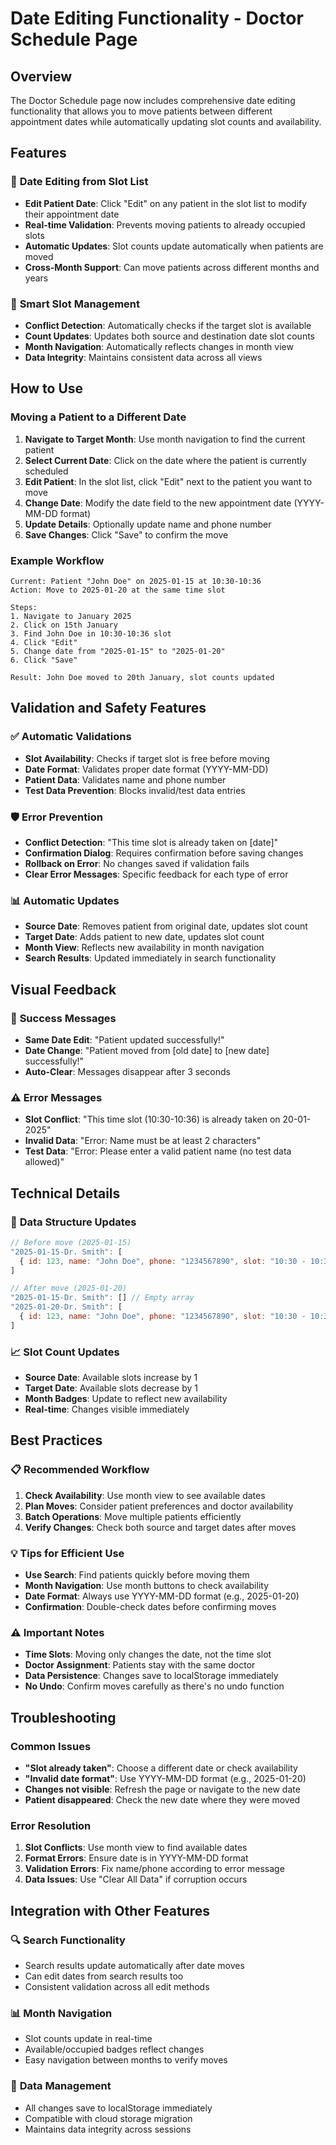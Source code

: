 # Date Editing Functionality - Doctor Schedule Page

## Overview
The Doctor Schedule page now includes comprehensive date editing functionality that allows you to move patients between different appointment dates while automatically updating slot counts and availability.

## Features

### 📅 **Date Editing from Slot List**
- **Edit Patient Date**: Click "Edit" on any patient in the slot list to modify their appointment date
- **Real-time Validation**: Prevents moving patients to already occupied slots
- **Automatic Updates**: Slot counts update automatically when patients are moved
- **Cross-Month Support**: Can move patients across different months and years

### 🔄 **Smart Slot Management**
- **Conflict Detection**: Automatically checks if the target slot is available
- **Count Updates**: Updates both source and destination date slot counts
- **Month Navigation**: Automatically reflects changes in month view
- **Data Integrity**: Maintains consistent data across all views

## How to Use

### Moving a Patient to a Different Date

1. **Navigate to Target Month**: Use month navigation to find the current patient
2. **Select Current Date**: Click on the date where the patient is currently scheduled
3. **Edit Patient**: In the slot list, click "Edit" next to the patient you want to move
4. **Change Date**: Modify the date field to the new appointment date (YYYY-MM-DD format)
5. **Update Details**: Optionally update name and phone number
6. **Save Changes**: Click "Save" to confirm the move

### Example Workflow
```
Current: Patient "John Doe" on 2025-01-15 at 10:30-10:36
Action: Move to 2025-01-20 at the same time slot

Steps:
1. Navigate to January 2025
2. Click on 15th January
3. Find John Doe in 10:30-10:36 slot
4. Click "Edit"
5. Change date from "2025-01-15" to "2025-01-20"
6. Click "Save"

Result: John Doe moved to 20th January, slot counts updated
```

## Validation and Safety Features

### ✅ **Automatic Validations**
- **Slot Availability**: Checks if target slot is free before moving
- **Date Format**: Validates proper date format (YYYY-MM-DD)
- **Patient Data**: Validates name and phone number
- **Test Data Prevention**: Blocks invalid/test data entries

### 🛡️ **Error Prevention**
- **Conflict Detection**: "This time slot is already taken on [date]"
- **Confirmation Dialog**: Requires confirmation before saving changes
- **Rollback on Error**: No changes saved if validation fails
- **Clear Error Messages**: Specific feedback for each type of error

### 📊 **Automatic Updates**
- **Source Date**: Removes patient from original date, updates slot count
- **Target Date**: Adds patient to new date, updates slot count
- **Month View**: Reflects new availability in month navigation
- **Search Results**: Updated immediately in search functionality

## Visual Feedback

### 🎯 **Success Messages**
- **Same Date Edit**: "Patient updated successfully!"
- **Date Change**: "Patient moved from [old date] to [new date] successfully!"
- **Auto-Clear**: Messages disappear after 3 seconds

### ⚠️ **Error Messages**
- **Slot Conflict**: "This time slot (10:30-10:36) is already taken on 20-01-2025"
- **Invalid Data**: "Error: Name must be at least 2 characters"
- **Test Data**: "Error: Please enter a valid patient name (no test data allowed)"

## Technical Details

### 🔧 **Data Structure Updates**
```javascript
// Before move (2025-01-15)
"2025-01-15-Dr. Smith": [
  { id: 123, name: "John Doe", phone: "1234567890", slot: "10:30 - 10:36" }
]

// After move (2025-01-20)
"2025-01-15-Dr. Smith": [] // Empty array
"2025-01-20-Dr. Smith": [
  { id: 123, name: "John Doe", phone: "1234567890", slot: "10:30 - 10:36" }
]
```

### 📈 **Slot Count Updates**
- **Source Date**: Available slots increase by 1
- **Target Date**: Available slots decrease by 1
- **Month Badges**: Update to reflect new availability
- **Real-time**: Changes visible immediately

## Best Practices

### 📋 **Recommended Workflow**
1. **Check Availability**: Use month view to see available dates
2. **Plan Moves**: Consider patient preferences and doctor availability
3. **Batch Operations**: Move multiple patients efficiently
4. **Verify Changes**: Check both source and target dates after moves

### 💡 **Tips for Efficient Use**
- **Use Search**: Find patients quickly before moving them
- **Month Navigation**: Use month buttons to check availability
- **Date Format**: Always use YYYY-MM-DD format (e.g., 2025-01-20)
- **Confirmation**: Double-check dates before confirming moves

### ⚠️ **Important Notes**
- **Time Slots**: Moving only changes the date, not the time slot
- **Doctor Assignment**: Patients stay with the same doctor
- **Data Persistence**: Changes save to localStorage immediately
- **No Undo**: Confirm moves carefully as there's no undo function

## Troubleshooting

### Common Issues
- **"Slot already taken"**: Choose a different date or check availability
- **"Invalid date format"**: Use YYYY-MM-DD format (e.g., 2025-01-20)
- **Changes not visible**: Refresh the page or navigate to the new date
- **Patient disappeared**: Check the new date where they were moved

### Error Resolution
1. **Slot Conflicts**: Use month view to find available dates
2. **Format Errors**: Ensure date is in YYYY-MM-DD format
3. **Validation Errors**: Fix name/phone according to error message
4. **Data Issues**: Use "Clear All Data" if corruption occurs

## Integration with Other Features

### 🔍 **Search Functionality**
- Search results update automatically after date moves
- Can edit dates from search results too
- Consistent validation across all edit methods

### 📊 **Month Navigation**
- Slot counts update in real-time
- Available/occupied badges reflect changes
- Easy navigation between months to verify moves

### 💾 **Data Management**
- All changes save to localStorage immediately
- Compatible with cloud storage migration
- Maintains data integrity across sessions
